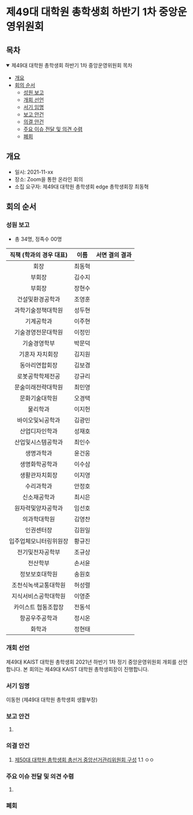 제49대 대학원 총학생회 하반기 1차 중앙운영위원회 
===

## 목차

<details open>
<summary>제49대 대학원 총학생회 하반기 1차 중앙운영위원회 목차</summary>
  
- [개요](#개요) 
- [회의 순서](#회의-순서) 
	- [성원 보고](#성원-보고) 
	- [개회 선언](#개회-선언) 
	- [서기 임명](#서기-임명) 
	- [보고 안건](#보고-안건) 
	- [의결 안건](#의결-안건) 
	- [주요 이슈 전달 및 의견 수렴](#주요-이슈-전달-및-의견-수렴) 
	- [폐회](#폐회) 
</details>

## 개요 
- 일시: 2021-11-xx
- 장소: Zoom을 통한 온라인 회의
- 소집 요구자: 제49대 대학원 총학생회 edge 총학생회장 최동혁 

## 회의 순서
### 성원 보고
- 총 34명, 정족수 00명  

| 직책 (학과의 경우 대표) | 이름 | 서면 결의 결과 | 
|:---:|:---:|:---:|
| 회장 | 최동혁 | | 
| 부회장 | 김수지 | | 
| 부회장 | 장현수 | | 
| 건설및환경공학과 | 조영훈 | | 
| 과학기술정책대학원 | 성두현 | | 
| 기계공학과 | 이주현 | | 
| 기술경영전문대학원 | 이정민 | | 
| 기술경영학부 | 박문덕 | | 
| 기혼자 자치회장 | 김지원 | | 
| 동아리연합회장 | 김보겸 | | 
| 로봇공학학제전공 | 강규리 | | 
| 문술미래전략대학원 | 최민영 | | 
| 문화기술대학원 | 오경택 | | 
| 물리학과 | 이지헌 | | 
| 바이오및뇌공학과 | 김광민 | | 
| 산업디자인학과 | 성재호 | | 
| 산업및시스템공학과 | 최인수 | | 
| 생명과학과 | 윤건웅 | | 
| 생명화학공학과 | 이수삼 | | 
| 생활관자치회장 | 이지영 | | 
| 수리과학과 | 안정호 | | 
| 신소재공학과 | 최시은 | | 
| 원자력및양자공학과 | 임선호 | | 
| 의과학대학원 | 김영찬 | | 
| 인권센터장 | 김원일 | | 
| 입주업체모니터링위원장 | 황규진 | | 
| 전기및전자공학부 | 조규상 | | 
| 전산학부 | 손서윤 | | 
| 정보보호대학원 | 송원호 | | 
| 조천식녹색교통대학원 | 허성렬 | | 
| 지식서비스공학대학원 | 이영준 | | 
| 카이스트 협동조합장 | 전동석 | | 
| 항공우주공학과 | 정시온 | | 
| 화학과 | 정현태 | | 

### 개회 선언
제49대 KAIST 대학원 총학생회 2021년 하반기 1차 정기 중앙운영위원회 개회를 선언합니다. 본 회의는 제49대 KAIST 대학원 총학생회장이 진행합니다.

### 서기 임명
이동헌 (제49대 대학원 총학생회 생활부장) 

### 보고 안건
1. 

### 의결 안건
1. [제50대 대학원 총학생회 총선거 중앙선거관리위원회 구성](의결안건/제50대-대학원-총학생회-총선거-중앙선거관리위원회-구성.md)
  1.1 ㅇㅇ

### 주요 이슈 전달 및 의견 수렴
1. 

### 폐회
